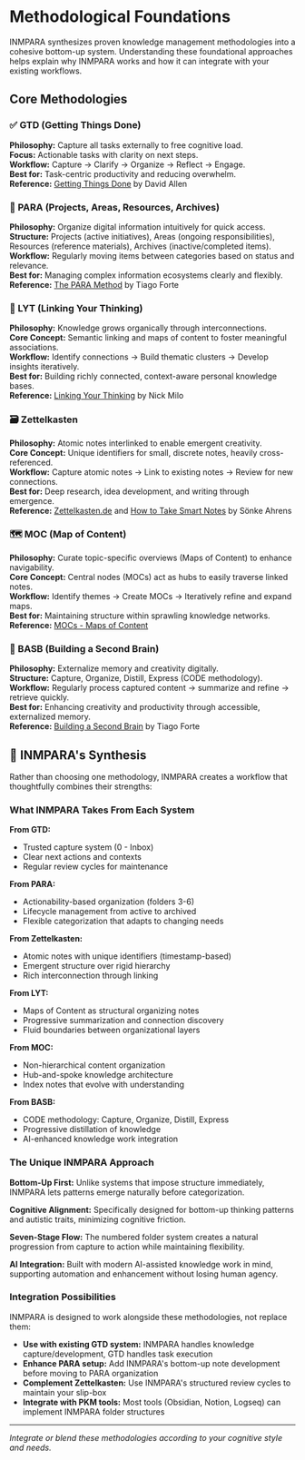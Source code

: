 # Methodological Foundations

INMPARA synthesizes proven knowledge management methodologies into a cohesive bottom-up system. Understanding these foundational approaches helps explain why INMPARA works and how it can integrate with your existing workflows.

## Core Methodologies

### ✅ GTD (Getting Things Done)
**Philosophy:** Capture all tasks externally to free cognitive load.  
**Focus:** Actionable tasks with clarity on next steps.  
**Workflow:** Capture → Clarify → Organize → Reflect → Engage.  
**Best for:** Task-centric productivity and reducing overwhelm.  
**Reference:** [Getting Things Done](https://gettingthingsdone.com/) by David Allen

### 📂 PARA (Projects, Areas, Resources, Archives)
**Philosophy:** Organize digital information intuitively for quick access.  
**Structure:** Projects (active initiatives), Areas (ongoing responsibilities), Resources (reference materials), Archives (inactive/completed items).  
**Workflow:** Regularly moving items between categories based on status and relevance.  
**Best for:** Managing complex information ecosystems clearly and flexibly.  
**Reference:** [The PARA Method](https://fortelabs.com/blog/para/) by Tiago Forte

### 🔗 LYT (Linking Your Thinking)
**Philosophy:** Knowledge grows organically through interconnections.  
**Core Concept:** Semantic linking and maps of content to foster meaningful associations.  
**Workflow:** Identify connections → Build thematic clusters → Develop insights iteratively.  
**Best for:** Building richly connected, context-aware personal knowledge bases.  
**Reference:** [Linking Your Thinking](https://www.linkingyourthinking.com/) by Nick Milo

### 🗃️ Zettelkasten
**Philosophy:** Atomic notes interlinked to enable emergent creativity.  
**Core Concept:** Unique identifiers for small, discrete notes, heavily cross-referenced.  
**Workflow:** Capture atomic notes → Link to existing notes → Review for new connections.  
**Best for:** Deep research, idea development, and writing through emergence.  
**Reference:** [Zettelkasten.de](https://zettelkasten.de/) and [How to Take Smart Notes](https://takesmartnotes.com/) by Sönke Ahrens

### 🗺️ MOC (Map of Content)
**Philosophy:** Curate topic-specific overviews (Maps of Content) to enhance navigability.  
**Core Concept:** Central nodes (MOCs) act as hubs to easily traverse linked notes.  
**Workflow:** Identify themes → Create MOCs → Iteratively refine and expand maps.  
**Best for:** Maintaining structure within sprawling knowledge networks.  
**Reference:** [MOCs - Maps of Content](https://publish.obsidian.md/aidanhelfant/Spaces/%F0%9F%AA%90Content+Creation/%F0%9F%93%B8YouTube+Videos/How+I+Organize+Obsidian+with+Maps+of+Content+(MOCs))

### 🧠 BASB (Building a Second Brain)
**Philosophy:** Externalize memory and creativity digitally.  
**Structure:** Capture, Organize, Distill, Express (CODE methodology).  
**Workflow:** Regularly process captured content → summarize and refine → retrieve quickly.  
**Best for:** Enhancing creativity and productivity through accessible, externalized memory.  
**Reference:** [Building a Second Brain](https://www.buildingasecondbrain.com/) by Tiago Forte

## 🔄 INMPARA's Synthesis

Rather than choosing one methodology, INMPARA creates a workflow that thoughtfully combines their strengths:

### What INMPARA Takes From Each System

**From GTD:**
- Trusted capture system (0 - Inbox)
- Clear next actions and contexts
- Regular review cycles for maintenance

**From PARA:**
- Actionability-based organization (folders 3-6)
- Lifecycle management from active to archived
- Flexible categorization that adapts to changing needs

**From Zettelkasten:**
- Atomic notes with unique identifiers (timestamp-based)
- Emergent structure over rigid hierarchy
- Rich interconnection through linking

**From LYT:**
- Maps of Content as structural organizing notes
- Progressive summarization and connection discovery
- Fluid boundaries between organizational layers

**From MOC:**
- Non-hierarchical content organization
- Hub-and-spoke knowledge architecture
- Index notes that evolve with understanding

**From BASB:**
- CODE methodology: Capture, Organize, Distill, Express
- Progressive distillation of knowledge
- AI-enhanced knowledge work integration

### The Unique INMPARA Approach

**Bottom-Up First:** Unlike systems that impose structure immediately, INMPARA lets patterns emerge naturally before categorization.

**Cognitive Alignment:** Specifically designed for bottom-up thinking patterns and autistic traits, minimizing cognitive friction.

**Seven-Stage Flow:** The numbered folder system creates a natural progression from capture to action while maintaining flexibility.

**AI Integration:** Built with modern AI-assisted knowledge work in mind, supporting automation and enhancement without losing human agency.

### Integration Possibilities

INMPARA is designed to work alongside these methodologies, not replace them:

- **Use with existing GTD system:** INMPARA handles knowledge capture/development, GTD handles task execution
- **Enhance PARA setup:** Add INMPARA's bottom-up note development before moving to PARA organization
- **Complement Zettelkasten:** Use INMPARA's structured review cycles to maintain your slip-box
- **Integrate with PKM tools:** Most tools (Obsidian, Notion, Logseq) can implement INMPARA folder structures

---

*Integrate or blend these methodologies according to your cognitive style and needs.*
